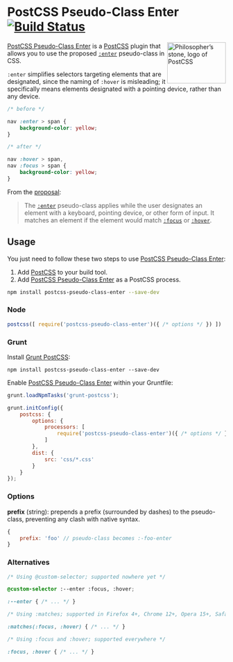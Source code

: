 # PostCSS Pseudo-Class Enter [![Build Status][ci-img]][ci]

<img align="right" width="135" height="95" src="http://postcss.github.io/postcss/logo-leftp.png" title="Philosopher’s stone, logo of PostCSS">

[PostCSS Pseudo-Class Enter] is a [PostCSS] plugin that allows you to use the proposed [`:enter`] pseudo-class in CSS.

`:enter`  simplifies selectors targeting elements that are designated, since the naming of `:hover` is misleading; it specifically means elements designated with a pointing device, rather than any device.

```css
/* before */

nav :enter > span {
	background-color: yellow;
}

/* after */

nav :hover > span,
nav :focus > span {
	background-color: yellow;
}
```


From the [proposal]:

> The [`:enter`] pseudo-class applies while the user designates an element with a keyboard, pointing device, or other form of input. It matches an element if the element would match [`:focus`] or [`:hover`].

## Usage

You just need to follow these two steps to use [PostCSS Pseudo-Class Enter]:

1. Add [PostCSS] to your build tool.
2. Add [PostCSS Pseudo-Class Enter] as a PostCSS process.

```sh
npm install postcss-pseudo-class-enter --save-dev
```

### Node

```js
postcss([ require('postcss-pseudo-class-enter')({ /* options */ }) ])
```

### Grunt

Install [Grunt PostCSS]:

```shell
npm install postcss-pseudo-class-enter --save-dev
```

Enable [PostCSS Pseudo-Class Enter] within your Gruntfile:

```js
grunt.loadNpmTasks('grunt-postcss');

grunt.initConfig({
	postcss: {
		options: {
			processors: [
				require('postcss-pseudo-class-enter')({ /* options */ })
			]
		},
		dist: {
			src: 'css/*.css'
		}
	}
});
```

### Options

**prefix** (string): prepends a prefix (surrounded by dashes) to the pseudo-class, preventing any clash with native syntax.

```js
{
	prefix: 'foo' // pseudo-class becomes :-foo-enter
}
```

### Alternatives

```css
/* Using @custom-selector; supported nowhere yet */

@custom-selector :--enter :focus, :hover;

:--enter { /* ... */ }

/* Using :matches; supported in Firefox 4+, Chrome 12+, Opera 15+, Safari 5.1+ */

:matches(:focus, :hover) { /* ... */ }

/* Using :focus and :hover; supported everywhere */

:focus, :hover { /* ... */ }
```

[`:enter`]: http://discourse.specifiction.org/t/a-common-pseudo-class-for-hover-and-focus/877
[`:focus`]: http://dev.w3.org/csswg/selectors/#focus-pseudo
[`:hover`]: http://dev.w3.org/csswg/selectors/#visited-pseudo
[ci]: https://travis-ci.org/jonathantneal/postcss-pseudo-class-any-link
[ci-img]: https://travis-ci.org/jonathantneal/postcss-pseudo-class-any-link.svg
[Grunt PostCSS]: https://github.com/nDmitry/grunt-postcss
[PostCSS]: https://github.com/postcss/postcss
[PostCSS Pseudo-Class Enter]: https://github.com/jonathantneal/postcss-pseudo-class-enter
[proposal]: http://discourse.specifiction.org/t/a-common-pseudo-class-for-hover-and-focus/877
